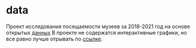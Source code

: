 # data
Проект исследования посещаемости музеев за 2018-2021 год на основе открытых [данных](https://opendata.mkrf.ru/opendata/7705851331-stat_museum_svod)
В проекте не содержатся интерактивные графики, но все равно лучше отрывать по [ссылке](https://nbviewer.org/github/Sergey-Tischenko/data/blob/4193dc1899d6494fe611977b8c4163f1ec5f9471/Данные%20о%20посещаемости%20музеев.ipynb "nbviewer").  
